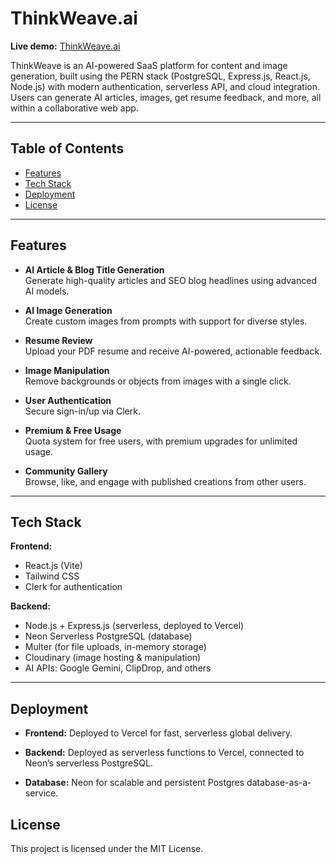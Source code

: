 # ThinkWeave.ai

**Live demo:** [ThinkWeave.ai](https://think-weave.vercel.app/)

ThinkWeave is an AI-powered SaaS platform for content and image generation, built using the PERN stack (PostgreSQL, Express.js, React.js, Node.js) with modern authentication, serverless API, and cloud integration. Users can generate AI articles, images, get resume feedback, and more, all within a collaborative web app.

---

## Table of Contents

- [Features](#features)
- [Tech Stack](#tech-stack)
- [Deployment](#deployment)
- [License](#license)


---

## Features

- **AI Article & Blog Title Generation**  
  Generate high-quality articles and SEO blog headlines using advanced AI models.

- **AI Image Generation**  
  Create custom images from prompts with support for diverse styles.

- **Resume Review**  
  Upload your PDF resume and receive AI-powered, actionable feedback.

- **Image Manipulation**  
  Remove backgrounds or objects from images with a single click.

- **User Authentication**  
  Secure sign-in/up via Clerk.

- **Premium & Free Usage**  
  Quota system for free users, with premium upgrades for unlimited usage.

- **Community Gallery**  
  Browse, like, and engage with published creations from other users.

---

## Tech Stack

**Frontend:**

- React.js (Vite)
- Tailwind CSS
- Clerk for authentication

**Backend:**

- Node.js + Express.js (serverless, deployed to Vercel)
- Neon Serverless PostgreSQL (database)
- Multer (for file uploads, in-memory storage)
- Cloudinary (image hosting & manipulation)
- AI APIs: Google Gemini, ClipDrop, and others

---

## Deployment

- **Frontend:** Deployed to Vercel for fast, serverless global delivery.

- **Backend:** Deployed as serverless functions to Vercel, connected to Neon’s serverless PostgreSQL.

- **Database:** Neon for scalable and persistent Postgres database-as-a-service.

## License
This project is licensed under the MIT License.
